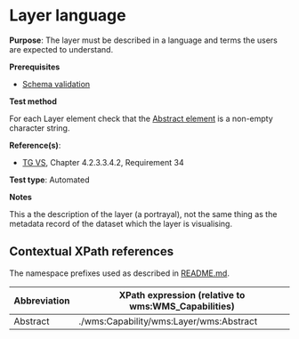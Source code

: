 # Layer language

**Purpose**: The layer must be described in a language and terms the users are expected to understand.

**Prerequisites**

* [Schema validation](./schema-validation)

**Test method**

For each Layer element check that the [Abstract element](#Abstract) is a non-empty character string.

**Reference(s)**:

* [TG VS](./README#ref_TG_VS), Chapter 4.2.3.3.4.2, Requirement 34

**Test type**: Automated

**Notes**

This a the description of the layer (a portrayal), not the same thing as the metadata record of the dataset which the layer is visualising.

## Contextual XPath references

The namespace prefixes used as described in [README.md](./README#namespaces).

Abbreviation                                               |  XPath expression (relative to wms:WMS_Capabilities)
---------------------------------------------------------- | -------------------------------------------------------------------------
Abstract <a name="Abstract"></a> | ./wms:Capability/wms:Layer/wms:Abstract
